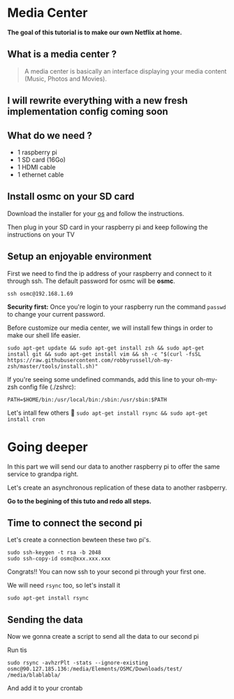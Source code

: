 # Media Center

**The goal of this tutorial is to make our own Netflix at home.**

## What is a media center ?

> A media center is basically an interface displaying your media content (Music, Photos and Movies).

## I will rewrite everything with a new fresh implementation config coming soon

## What do we need ?

- 1 raspberry pi
- 1 SD card (16Go)
- 1 HDMI cable
- 1 ethernet cable

## Install osmc on your SD card

Download the installer for your [os](https://osmc.tv/download/) and follow
the instructions.

Then plug in your SD card in your raspberry pi and keep following the instructions
on your TV

## Setup an enjoyable environment

First we need to find the ip address of your raspberry and connect to it through ssh. The default password for osmc will be **osmc**.
```
ssh osmc@192.168.1.69

```

**Security first:** Once you're login to your raspberry run the command `passwd` to change your current password.

Before customize our media center, we will install few things
in order to make our shell life easier.

```
sudo apt-get update && sudo apt-get install zsh && sudo apt-get install git && sudo apt-get install vim && sh -c "$(curl -fsSL https://raw.githubusercontent.com/robbyrussell/oh-my-zsh/master/tools/install.sh)"
```

If you're seeing some undefined commands, add this line to your oh-my-zsh config file (./zshrc):
```
PATH=$HOME/bin:/usr/local/bin:/sbin:/usr/sbin:$PATH
```

Let's intall few others :shit:
`sudo apt-get install rsync && sudo apt-get install cron`

# Going deeper

In this part we will send our data to another raspberry pi to offer the same service to grandpa right.

Let's create an asynchronous replication of these data to another rasbperry.

**Go to the begining of this tuto and redo all steps.**

## Time to connect the second pi
Let's create a connection bewteen these two pi's.

```
sudo ssh-keygen -t rsa -b 2048
sudo ssh-copy-id osmc@xxx.xxx.xxx
```

Congrats!! You can now ssh to your second pi through your first one.

We will need `rsync` too, so let's install it
```
sudo apt-get install rsync
```

## Sending the data

Now we gonna create a script to send all the data to our second pi

Run tis
```
sudo rsync -avhzrPlt -stats --ignore-existing  osmc@90.127.185.136:/media/Elements/OSMC/Downloads/test/ /media/blablabla/
```

And add it to your crontab
